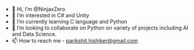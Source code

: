 - 👋 Hi, I’m @NinjaxZero
- 👀 I’m interested in C# and Unity
- 🌱 I’m currently learning C language and Python
- 💞️ I’m looking to collaborate on Python on variety of projects including AI and Data Science.
- 📫 How to reach me - parikshit.hishiker@gmail.com

<!---
NinjaxZero/NinjaxZero is a ✨ special ✨ repository because its `README.md` (this file) appears on your GitHub profile.
You can click the Preview link to take a look at your changes.
--->
